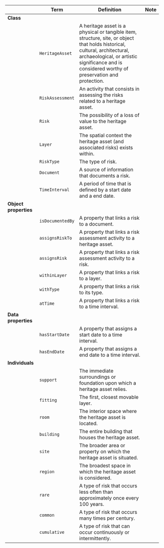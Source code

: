 |                       | **Term**         | **Definition**                                                                                                                                                                                                                | **Note** |
|-----------------------|------------------|-------------------------------------------------------------------------------------------------------------------------------------------------------------------------------------------------------------------------------|----------|
| **Class**             |                  |                                                                                                                                                                                                                               |          |
|                       | `HeritageAsset`  | A heritage asset is a physical or tangible item, structure, site, or object that holds historical, cultural, architectural, archaeological, or artistic significance and is considered worthy of preservation and protection. |          |
|                       | `RiskAssessment` | An activity that consists in assessing the risks related to a heritage asset.                                                                                                                                                 |          |
|                       | `Risk`           | The possibility of a loss of value to the heritage asset.                                                                                                                                                                     |          |
|                       | `Layer`          | The spatial context the heritage asset (and associated risks) exists within.                                                                                                                                                  |          |
|                       | `RiskType`       | The type of risk.                                                                                                                                                                                                             |          |
|                       | `Document`       | A source of information that documents a risk.                                                                                                                                                                                |          |
|                       | `TimeInterval`   | A period of time that is defined by a start date and a end date.                                                                                                                                                              |          |
| **Object properties** |                  |                                                                                                                                                                                                                               |          |
|                       | `isDocumentedBy` | A property that links a risk to a document.                                                                                                                                                                                   |          |
|                       | `assignsRiskTo`  | A property that links a risk assessment activity to a heritage asset.                                                                                                                                                         |          |
|                       | `assignsRisk`    | A property that links a risk assessment activity to a risk.                                                                                                                                                                   |          |
|                       | `withinLayer`    | A property that links a risk to a layer.                                                                                                                                                                                      |          |
|                       | `withType`       | A property that links a risk to its type.                                                                                                                                                                                     |          |
|                       | `atTime`         | A property that links a risk to a time interval.                                                                                                                                                                              |          |
| **Data properties**   |                  |                                                                                                                                                                                                                               |          |
|                       | `hasStartDate`   | A property that assigns a start date to a time interval.                                                                                                                                                                      |          |
|                       | `hasEndDate`     | A property that assigns a end date to a time interval.                                                                                                                                                                        |          |
| **Individuals**       |                  |                                                                                                                                                                                                                               |          |
|                       | `support`        | The immediate surroundings or foundation upon which a heritage asset relies.                                                                                                                                                  |          |
|                       | `fitting`        | The first, closest movable layer.                                                                                                                                                                                             |          |
|                       | `room`           | The interior space where the heritage asset is located.                                                                                                                                                                       |          |
|                       | `building`       | The entire building that houses the heritage asset.                                                                                                                                                                           |          |
|                       | `site`           | The broader area or property on which the heritage asset is situated.                                                                                                                                                         |          |
|                       | `region`         | The broadest space in which the heritage asset is considered.                                                                                                                                                                 |          |
|                       | `rare`           | A type of risk that occurs less often than approximately once every 100 years.                                                                                                                                                |          |
|                       | `common`         | A type of risk that occurs many times per century.                                                                                                                                                                            |          |
|                       | `cumulative`     | A type of risk that can occur continuously or intermittently.                                                                                                                                                                 |          |